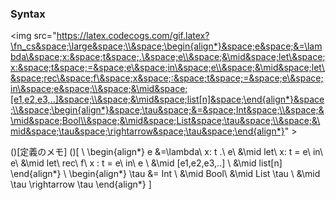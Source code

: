 ### Syntax

<img src="https://latex.codecogs.com/gif.latex?\fn_cs&space;\large&space;\\&space;\begin{align*}&space;e&space;&=\lambda\&space;x:&space;t&space;.\&space;e\\&space;&\mid&space;let\&space;x:&space;t&space;=&space;e\&space;in\&space;e\\&space;&\mid&space;let\&space;rec\&space;f\&space;x&space;:&space;t&space;=&space;e\&space;in\&space;e&space;\\&space;&\mid&space;[e1,e2,e3,..]&space;\\&space;&\mid&space;list[n]&space;\end{align*}&space;\\&space;\begin{align*}&space;\tau&space;&=&space;Int&space;\\&space;&\mid&space;Bool\\&space;&\mid&space;List&space;\tau&space;\\&space;&\mid&space;\tau&space;\rightarrow&space;\tau&space;\end{align*}" \>

()[定義のメモ]
()[
\\
\begin{align*}
e &=\lambda\ x: t .\ e\\
   &\mid  let\ x: t = e\ in\ e\\
   &\mid  let\ rec\ f\ x : t = e\ in\ e \\
   &\mid  [e1,e2,e3,..] \\
   &\mid  list[n]
\end{align*}
\\
\begin{align*}
\tau &= Int \\
       &\mid  Bool\\
       &\mid List \tau \\
       &\mid  \tau \rightarrow \tau
\end{align*}
]
